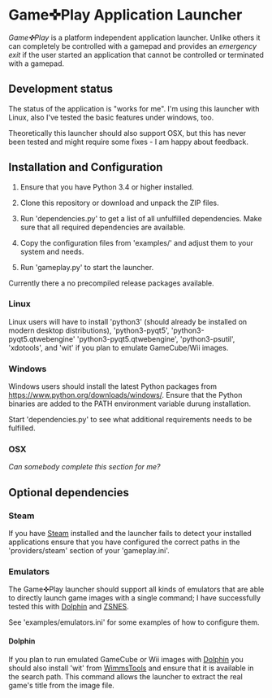 # Game✜Play Application Launcher

_Game✜Play_ is a platform independent application launcher.
Unlike others it can completely be controlled with a gamepad
and provides an _emergency exit_ if the user started an
application that cannot be controlled or terminated with a
gamepad.

## Development status

The status of the application is "works for me". I'm using this launcher
with Linux, also I've tested the basic features under windows, too.

Theoretically this launcher should also support OSX, but this has
never been tested and might require some fixes - I am happy about feedback.

## Installation and Configuration

1. Ensure that you have Python 3.4 or higher installed.

2. Clone this repository or download and unpack the ZIP files.

3. Run 'dependencies.py' to get a list of all unfulfilled dependencies.
  Make sure that all required dependencies are available.

4. Copy the configuration files from 'examples/' and adjust them to
  your system and needs.

5. Run 'gameplay.py' to start the launcher.

Currently there a no precompiled release packages available.

### Linux

Linux users will have to install 'python3' (should already be installed
on modern desktop distributions), 'python3-pyqt5', 'python3-pyqt5.qtwebengine'
'python3-pyqt5.qtwebengine', 'python3-psutil', 'xdotools', and 'wit' if you
plan to emulate GameCube/Wii images.

### Windows

Windows users should install the latest Python packages from
https://www.python.org/downloads/windows/. Ensure that the Python binaries
are added to the PATH environment variable durung installation.

Start 'dependencies.py' to see what additional requirements needs to
be fulfilled.

### OSX

_Can somebody complete this section for me?_

## Optional dependencies

### Steam

If you have [Steam](http://store.steampowered.com/) installed and the launcher
fails to detect your installed applications ensure that you have configured
the correct paths in the  'providers/steam' section of your 'gameplay.ini'.

### Emulators

The Game✜Play launcher should support all kinds of emulators that are able
to directly launch game images with a single command; I have successfully
tested this with [Dolphin](https://dolphin-emu.org/) and [ZSNES](http://www.zsnes.com/).

See 'examples/emulators.ini' for some examples of how to configure them.

#### Dolphin

If you plan to run emulated GameCube or Wii images with [Dolphin](https://dolphin-emu.org/)
you should also install 'wit' from [WimmsTools](https://wit.wiimm.de/) and
ensure that it is available in the search path. This command allows
the launcher to extract the real game's title from the image file.
